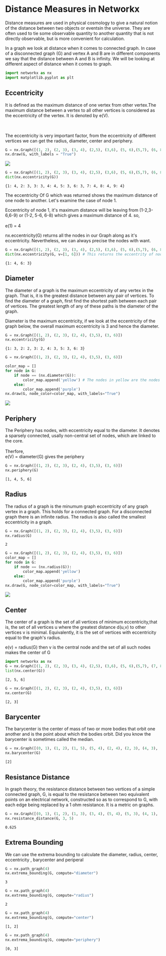<div class="cell markdown">

# Distance Measures in Networkx

Distance measures are used in physical cosmology to give a natural
notion of the distance between two objects or eventsin the universe.
They are often used to tie some observable quantity to another quantity
that is not directly observable, but is more convenient for calculation.

In a graph we look at distance when it comes to connected graph. In case
of a disconnected graph (G) and vertex A and B are in different
components we say that the distance between A and B is infinity. We will
be looking at different aspect of distance when it comes to graph.

</div>

<div class="cell code" data-execution_count="112">

``` python
import networkx as nx
import matplotlib.pyplot as plt
```

</div>

<div class="cell markdown">

## Eccentricity

It is defined as the maximum distance of one vertex from other
vertex.The maximum distance between a vertex to all other vertices is
considered as the eccentricity of the vertex. It is denoted by e(V).

<br><br> The eccentricity is very important factor, from the
eccentricity of different vertices we can get the radius, diameter,
center and periphery.

</div>

<div class="cell code" data-execution_count="113">

``` python
G = nx.Graph([(1, 2), (2, 3), (3, 4), (2,5), (3,6), (5, 6),(5,7), (6, 8), (6,9), (8,9)])
nx.draw(G, with_labels = "True")
```

<div class="output display_data">

![](675c49d72b8a67494ffbf9e21d8131dded4e9018.png)

</div>

</div>

<div class="cell code" data-execution_count="114">

``` python
G = nx.Graph([(1, 2), (2, 3), (3, 4), (2,5), (3,6), (5, 6),(5,7), (6, 8), (6,9), (8,9)])
dict(nx.eccentricity(G))
```

<div class="output execute_result" data-execution_count="114">

    {1: 4, 2: 3, 3: 3, 4: 4, 5: 3, 6: 3, 7: 4, 8: 4, 9: 4}

</div>

</div>

<div class="cell markdown">

The eccentricity Of G which was returned shows the maximum distance of
one node to another. Let's examine the case of node 1.

Eccentricity of node 1, it's maximum distance will be leaving from
(1-2,3-6,6-9) or (1-2, 5-6, 6-8) which gives a maximum distance of 4.
so, <br> <br> e(1) = 4

</div>

<div class="cell markdown">

nx.eccentricity(G) returns all the nodes in our Graph along as it's
eccentricity. Nevertheless, we can always precise the nodes with want.

</div>

<div class="cell code" data-execution_count="115">

``` python
G = nx.Graph([(1, 2), (2, 3), (3, 4), (2,5), (3,6), (5, 6),(5,7), (6, 8), (6,9), (8,9)])
dict(nx.eccentricity(G, v=[1, 6])) # This returns the eccentrity of node 1 and 6 only
```

<div class="output execute_result" data-execution_count="115">

    {1: 4, 6: 3}

</div>

</div>

<div class="cell markdown">

## Diameter

The diameter of a graph is the maximum eccentricity of any vertex in the
graph. That is, it is the greatest distance between any pair of
vertices. To find the diameter of a graph, first find the shortest path
between each pair of vertices. The greatest length of any of these paths
is the diameter of the graph.

</div>

<div class="cell markdown">

Diameter is the maximum eccentricity, if we look at the eccentricity of
the graph below, the overall maximum eccentricity is 3 and hence the
diameter.

</div>

<div class="cell code" data-execution_count="116">

``` python
G = nx.Graph([(1, 2), (2, 3), (2, 4), (3,5), (3, 6)])
nx.eccentricity(G)
```

<div class="output execute_result" data-execution_count="116">

    {1: 3, 2: 2, 3: 2, 4: 3, 5: 3, 6: 3}

</div>

</div>

<div class="cell code" data-execution_count="117">

``` python
G = nx.Graph([(1, 2), (2, 3), (2, 4), (3,5), (3, 6)])

color_map = []
for node in G:
    if node == (nx.diameter(G)):
        color_map.append('yellow') # The nodes in yellow are the nodes which represent the diameter of graph G
    else:
        color_map.append('purple')
nx.draw(G, node_color=color_map, with_labels="True")
```

<div class="output display_data">

![](89b05ae0ef8fb43c77888250c7d78eba16f0f8eb.png)

</div>

</div>

<div class="cell markdown">

## Periphery

The Periphery has nodes, with eccentricity equal to the diameter. It
denotes a sparsely connected, usally non-central set of nodes, which are
linked to the core. <br> <br> Therfore, <br> e(V) = diameter(G) gives
the periphery

</div>

<div class="cell code" data-execution_count="118">

``` python
G = nx.Graph([(1, 2), (2, 3), (2, 4), (3,5), (3, 6)])
nx.periphery(G)
```

<div class="output execute_result" data-execution_count="118">

    [1, 4, 5, 6]

</div>

</div>

<div class="cell markdown">

## Radius

The radius of a graph is the minumum graph eccentricity of any graph
vertex in a graph. This holds for a connected graph. For a disconnected
graph there is an infinite radius. The radius is also called the
smallest eccentricity in a graph.

</div>

<div class="cell code" data-execution_count="119">

``` python
G = nx.Graph([(1, 2), (2, 3), (2, 4), (3,5), (3, 6)])
nx.radius(G)
```

<div class="output execute_result" data-execution_count="119">

``` 
2
```

</div>

</div>

<div class="cell code" data-execution_count="120">

``` python
G = nx.Graph([(1, 2), (2, 3), (2, 4), (3,5), (3, 6)])
color_map = []
for node in G:
    if node == (nx.radius(G)):
        color_map.append('yellow')
    else:
        color_map.append('purple')
nx.draw(G, node_color=color_map, with_labels="True")
```

<div class="output display_data">

![](3d6fe3346273bc0c4a5bb39db49e88713682e1f6.png)

</div>

</div>

<div class="cell markdown">

## Center

The center of a graph is the set of all vertices of minimum
eccentricity,that is, the set of all vertices u where the greatest
distance d(u,v) to other vertices v is minimal. Equivalently, it is the
set of vertices with eccentricity equal to the graph's radius.

</div>

<div class="cell markdown">

e(v) = radius(G) then v is the central node and the set of all such
nodes makes the center of G

</div>

<div class="cell code" data-execution_count="121">

``` python
import networkx as nx
G = nx.Graph([(1, 2), (2, 3), (3, 4), (2,5), (3,6), (5, 6),(5,7), (7, 8), (6, 9)])
list(nx.center(G))
```

<div class="output execute_result" data-execution_count="121">

    [2, 5, 6]

</div>

</div>

<div class="cell code" data-execution_count="122">

``` python
G = nx.Graph([(1, 2), (2, 3), (2, 4), (3,5), (3, 6)])
nx.center(G)
```

<div class="output execute_result" data-execution_count="122">

    [2, 3]

</div>

</div>

<div class="cell markdown">

## Barycenter

The barycenter is the center of mass of two or more bodies that orbit
one another and is the point about which the bodies orbit. Did you know
the barycenter is sometimes called the median.

</div>

<div class="cell code" data-execution_count="123">

``` python
G = nx.Graph([(0, 1), (1, 2), (1, 5), (5, 4), (2, 4), (2, 3), (4, 3), (3, 6)])
nx.barycenter(G)
```

<div class="output execute_result" data-execution_count="123">

    [2]

</div>

</div>

<div class="cell markdown">

## Resistance Distance

In graph theory, the resistance distance between two vertices of a
simple connected graph, G, is equal to the resistance between two
equivalent points on an electrical network, constructed so as to
correspond to G, with each edge being replaced by a 1 ohm resistance. It
is a metric on graphs.

</div>

<div class="cell code" data-execution_count="124">

``` python
G = nx.Graph([(0, 1), (1, 2), (1, 3), (3, 4), (5, 4), (5, 3), (4, 1), (3, 6)])
nx.resistance_distance(G, 3, 5)
```

<div class="output execute_result" data-execution_count="124">

    0.625

</div>

</div>

<div class="cell markdown">

## Extrema Bounding

We can use the extrema bounding to calculate the diameter, radius,
center, eccentricity , barycenter and periperal

</div>

<div class="cell code" data-execution_count="125">

``` python
G = nx.path_graph(4)
nx.extrema_bounding(G, compute="diameter")
```

<div class="output execute_result" data-execution_count="125">

``` 
3
```

</div>

</div>

<div class="cell code" data-execution_count="126">

``` python
G = nx.path_graph(4)
nx.extrema_bounding(G, compute="radius")
```

<div class="output execute_result" data-execution_count="126">

``` 
2
```

</div>

</div>

<div class="cell code" data-execution_count="127">

``` python
G = nx.path_graph(4)
nx.extrema_bounding(G, compute="center")
```

<div class="output execute_result" data-execution_count="127">

    [1, 2]

</div>

</div>

<div class="cell code" data-execution_count="128">

``` python
G = nx.path_graph(4)
nx.extrema_bounding(G, compute="periphery")
```

<div class="output execute_result" data-execution_count="128">

    [0, 3]

</div>

</div>

<div class="cell code" data-execution_count="4">


</div>

</div>
